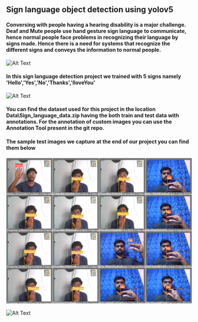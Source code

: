 ## Sign language object detection using yolov5

#### Conversing with people having a hearing disability is a major challenge. Deaf and Mute people use hand gesture sign language to communicate, hence normal people face problems in recognizing their language by signs made. Hence there is a need for systems that recognize the different signs and conveys the information to normal people.

![Alt Text](https://wp.dailybruin.com/images/2020/08/787CA2F1-ED0B-4C2E-83FD-FFF4140712F0.png)

#### In this sign language detection project we trained with 5 signs namely 'Hello','Yes','No','Thanks','IloveYou'

![Alt Text](https://encrypted-tbn0.gstatic.com/images?q=tbn:ANd9GcSBgfAfVyslUzkv4TUXQP5RZnMhX6Y0lJbEqA&usqp=CAU)

#### You can find the dataset used for this project in the location Data\Sign_language_data.zip having the both train and test data with annotations. For the annotation of custom images you can use the Annotation Tool present in the git repo. 

#### The sample test images we capture at the end of our project you can find them below
![Alt Text](img1.jfif)

![Alt Text](https://www.animatedimages.org/data/media/466/animated-thank-you-image-0091.gif)
